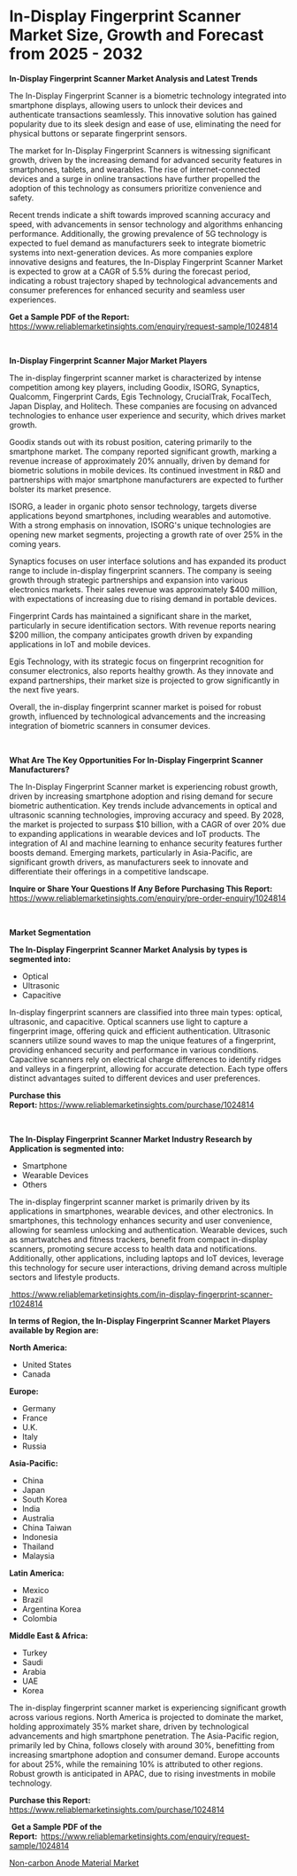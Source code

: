 <p><h1>In-Display Fingerprint Scanner Market Size, Growth and Forecast from 2025 - 2032</h1></p><p><strong>In-Display Fingerprint Scanner Market Analysis and Latest Trends</strong></p>
<p><p>The In-Display Fingerprint Scanner is a biometric technology integrated into smartphone displays, allowing users to unlock their devices and authenticate transactions seamlessly. This innovative solution has gained popularity due to its sleek design and ease of use, eliminating the need for physical buttons or separate fingerprint sensors.</p><p>The market for In-Display Fingerprint Scanners is witnessing significant growth, driven by the increasing demand for advanced security features in smartphones, tablets, and wearables. The rise of internet-connected devices and a surge in online transactions have further propelled the adoption of this technology as consumers prioritize convenience and safety.</p><p>Recent trends indicate a shift towards improved scanning accuracy and speed, with advancements in sensor technology and algorithms enhancing performance. Additionally, the growing prevalence of 5G technology is expected to fuel demand as manufacturers seek to integrate biometric systems into next-generation devices. As more companies explore innovative designs and features, the In-Display Fingerprint Scanner Market is expected to grow at a CAGR of 5.5% during the forecast period, indicating a robust trajectory shaped by technological advancements and consumer preferences for enhanced security and seamless user experiences.</p></p>
<p><strong>Get a Sample PDF of the Report:&nbsp;</strong> <a href="https://www.reliablemarketinsights.com/enquiry/request-sample/1024814?utm_campaign=2951&utm_medium=2&utm_source=Github&utm_content=ia&utm_term=22032025&utm_id=in-display-fingerprint-scanner">https://www.reliablemarketinsights.com/enquiry/request-sample/1024814</a></p>
<p>&nbsp;</p>
<p><strong>In-Display Fingerprint Scanner Major Market Players</strong></p>
<p><p>The in-display fingerprint scanner market is characterized by intense competition among key players, including Goodix, ISORG, Synaptics, Qualcomm, Fingerprint Cards, Egis Technology, CrucialTrak, FocalTech, Japan Display, and Holitech. These companies are focusing on advanced technologies to enhance user experience and security, which drives market growth.</p><p>Goodix stands out with its robust position, catering primarily to the smartphone market. The company reported significant growth, marking a revenue increase of approximately 20% annually, driven by demand for biometric solutions in mobile devices. Its continued investment in R&D and partnerships with major smartphone manufacturers are expected to further bolster its market presence.</p><p>ISORG, a leader in organic photo sensor technology, targets diverse applications beyond smartphones, including wearables and automotive. With a strong emphasis on innovation, ISORG's unique technologies are opening new market segments, projecting a growth rate of over 25% in the coming years.</p><p>Synaptics focuses on user interface solutions and has expanded its product range to include in-display fingerprint scanners. The company is seeing growth through strategic partnerships and expansion into various electronics markets. Their sales revenue was approximately $400 million, with expectations of increasing due to rising demand in portable devices.</p><p>Fingerprint Cards has maintained a significant share in the market, particularly in secure identification sectors. With revenue reports nearing $200 million, the company anticipates growth driven by expanding applications in IoT and mobile devices.</p><p>Egis Technology, with its strategic focus on fingerprint recognition for consumer electronics, also reports healthy growth. As they innovate and expand partnerships, their market size is projected to grow significantly in the next five years.</p><p>Overall, the in-display fingerprint scanner market is poised for robust growth, influenced by technological advancements and the increasing integration of biometric scanners in consumer devices.</p></p>
<p>&nbsp;</p>
<p><strong>What Are The Key Opportunities For In-Display Fingerprint Scanner Manufacturers?</strong></p>
<p><p>The In-Display Fingerprint Scanner market is experiencing robust growth, driven by increasing smartphone adoption and rising demand for secure biometric authentication. Key trends include advancements in optical and ultrasonic scanning technologies, improving accuracy and speed. By 2028, the market is projected to surpass $10 billion, with a CAGR of over 20% due to expanding applications in wearable devices and IoT products. The integration of AI and machine learning to enhance security features further boosts demand. Emerging markets, particularly in Asia-Pacific, are significant growth drivers, as manufacturers seek to innovate and differentiate their offerings in a competitive landscape.</p></p>
<p><strong>Inquire or Share Your Questions If Any Before Purchasing This Report:</strong> <a href="https://www.reliablemarketinsights.com/enquiry/pre-order-enquiry/1024814?utm_campaign=2951&utm_medium=2&utm_source=Github&utm_content=ia&utm_term=22032025&utm_id=in-display-fingerprint-scanner">https://www.reliablemarketinsights.com/enquiry/pre-order-enquiry/1024814</a></p>
<p>&nbsp;</p>
<p><strong>Market Segmentation</strong></p>
<p><strong>The In-Display Fingerprint Scanner Market Analysis by types is segmented into:</strong></p>
<p><ul><li>Optical</li><li>Ultrasonic</li><li>Capacitive</li></ul></p>
<p><p>In-display fingerprint scanners are classified into three main types: optical, ultrasonic, and capacitive. Optical scanners use light to capture a fingerprint image, offering quick and efficient authentication. Ultrasonic scanners utilize sound waves to map the unique features of a fingerprint, providing enhanced security and performance in various conditions. Capacitive scanners rely on electrical charge differences to identify ridges and valleys in a fingerprint, allowing for accurate detection. Each type offers distinct advantages suited to different devices and user preferences.</p></p>
<p><strong>Purchase this Report:&nbsp;</strong><a href="https://www.reliablemarketinsights.com/purchase/1024814?utm_campaign=2951&utm_medium=2&utm_source=Github&utm_content=ia&utm_term=22032025&utm_id=in-display-fingerprint-scanner">https://www.reliablemarketinsights.com/purchase/1024814</a></p>
<p>&nbsp;</p>
<p><strong>The In-Display Fingerprint Scanner Market Industry Research by Application is segmented into:</strong></p>
<p><ul><li>Smartphone</li><li>Wearable Devices</li><li>Others</li></ul></p>
<p><p>The in-display fingerprint scanner market is primarily driven by its applications in smartphones, wearable devices, and other electronics. In smartphones, this technology enhances security and user convenience, allowing for seamless unlocking and authentication. Wearable devices, such as smartwatches and fitness trackers, benefit from compact in-display scanners, promoting secure access to health data and notifications. Additionally, other applications, including laptops and IoT devices, leverage this technology for secure user interactions, driving demand across multiple sectors and lifestyle products.</p></p>
<p><a href="https://www.reliablemarketinsights.com/in-display-fingerprint-scanner-r1024814?utm_campaign=2951&utm_medium=2&utm_source=Github&utm_content=ia&utm_term=22032025&utm_id=in-display-fingerprint-scanner">&nbsp;https://www.reliablemarketinsights.com/in-display-fingerprint-scanner-r1024814</a></p>
<p><strong>In terms of Region, the In-Display Fingerprint Scanner Market Players available by Region are:</strong></p>
<p>
    <p> <strong> North America: </strong>
        <ul>
            <li>United States</li>
            <li>Canada</li>
        </ul>
        </p> 
    <p> <strong> Europe: </strong>
        <ul>
            <li>Germany</li>
            <li>France</li>
            <li>U.K.</li>
            <li>Italy</li>
            <li>Russia</li>
        </ul>
        </p> 
    <p> <strong> Asia-Pacific: </strong>
        <ul>
            <li>China</li>
            <li>Japan</li>
            <li>South Korea</li>
            <li>India</li>
            <li>Australia</li>
            <li>China Taiwan</li>
            <li>Indonesia</li>
            <li>Thailand</li>
            <li>Malaysia</li>
        </ul>
        </p> 
    <p> <strong> Latin America: </strong>
        <ul>
            <li>Mexico</li>
            <li>Brazil</li>
            <li>Argentina Korea</li>
            <li>Colombia</li>
        </ul>
        </p> 
    <p> <strong> Middle East & Africa: </strong>
        <ul>
            <li>Turkey</li>
            <li>Saudi</li>
            <li>Arabia</li>
            <li>UAE</li>
            <li>Korea</li>
        </ul>
    </p>
    </p>
<p><p>The in-display fingerprint scanner market is experiencing significant growth across various regions. North America is projected to dominate the market, holding approximately 35% market share, driven by technological advancements and high smartphone penetration. The Asia-Pacific region, primarily led by China, follows closely with around 30%, benefitting from increasing smartphone adoption and consumer demand. Europe accounts for about 25%, while the remaining 10% is attributed to other regions. Robust growth is anticipated in APAC, due to rising investments in mobile technology.</p></p>
<p><strong>Purchase this Report: </strong><a href="https://www.reliablemarketinsights.com/purchase/1024814?utm_campaign=2951&utm_medium=2&utm_source=Github&utm_content=ia&utm_term=22032025&utm_id=in-display-fingerprint-scanner">https://www.reliablemarketinsights.com/purchase/1024814</a></p>
<p>&nbsp;<strong>Get a Sample PDF of the Report:&nbsp;&nbsp;</strong><a href="https://www.reliablemarketinsights.com/enquiry/request-sample/1024814?utm_campaign=2951&utm_medium=2&utm_source=Github&utm_content=ia&utm_term=22032025&utm_id=in-display-fingerprint-scanner">https://www.reliablemarketinsights.com/enquiry/request-sample/1024814</a></p>
<p><strong></strong></p>
<p><p><a href="https://github.com/carendesrochers299/Market-Research-Report-List-1/blob/main/non-carbon-anode-material-market.md?utm_campaign=2951&utm_medium=2&utm_source=Github&utm_content=ia&utm_term=22032025&utm_id=in-display-fingerprint-scanner">Non-carbon Anode Material Market</a></p></p>